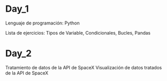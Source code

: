 # Day_1

Lenguaje de programación: Python

Lista de ejercicios: Tipos de Variable, Condicionales, Bucles, Pandas



# Day_2

Tratamiento de datos de la API de SpaceX
Visualización de datos tratados de la API de SpaceX
